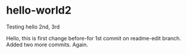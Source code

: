 # hello-world2
Testing hello 2nd, 3rd

Hello, this is first change before-for 1st commit on  readme-edit branch.
Added two more commits. Again.
